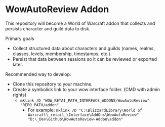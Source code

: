 # WowAutoReview Addon

This repository will become a World of Warcraft addon that collects and persists character and guild data to disk.

Primary goals
- Collect structured data about characters and guilds (names, realms, classes, levels, membership, timestamps, etc.).
- Persist that data between sessions so it can be reviewed or exported later.

Recommended way to develop:  
- Clone this repository to your machine.  
- Create a symbolick link to your wow interface folder. (CMD with admin rights)  
  - ``mklink /D "WOW_RETAI_PATH_INTERFACE_ADDONS/WowAutoReview" "REPO_PATH/addon"``
    - For example: ``mklink /D "C:\BlizzardLibrary\World of Warcraft\_retail_\Interface\AddOns\WowAutoReview" "D:\_Dev\Github\WowAutoReview-Addon\addon"``
